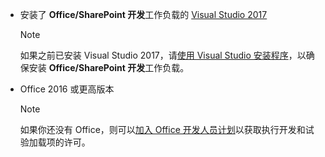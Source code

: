- 安装了 **Office/SharePoint 开发**工作负载的 [Visual Studio 2017](https://www.visualstudio.com/vs/)

    > [!NOTE]
    > 如果之前已安装 Visual Studio 2017，请[使用 Visual Studio 安装程序](https://docs.microsoft.com/visualstudio/install/modify-visual-studio)，以确保安装 **Office/SharePoint 开发**工作负载。 

- Office 2016 或更高版本
    
    > [!NOTE]
    > 如果你还没有 Office，则可以[加入 Office 开发人员计划](https://developer.microsoft.com/zh-CN/office/dev-program)以获取执行开发和试验加载项的许可。
